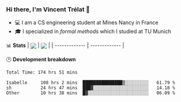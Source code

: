 ### Hi there, I'm Vincent Trélat 👋
 - 💻 I am a CS engineering student at Mines Nancy in France
 - 🎓 I specialized in *formal methods* which I studied at TU Munich

📊 **Stats**
| <img align="center" src="https://readme-stats.clckblog.space/api?username=VTrelat&show_icons=true&include_all_commits=true&theme=tokyonight&hide_border=true" /> | <img align="center" src="https://readme-stats.clckblog.space/api/top-langs/?username=VTrelat&layout=compact&theme=tokyonight&hide_border=true" /> |
| ------------- | ------------- |

🕑 **Development breakdown**
<!--START_SECTION:waka-->

```text
Total Time: 174 hrs 51 mins

Isabelle     108 hrs 2 mins  ███████████████▒░░░░░░░░░   61.79 %
sh           24 hrs 47 mins  ███▓░░░░░░░░░░░░░░░░░░░░░   14.18 %
Other        10 hrs 38 mins  █▓░░░░░░░░░░░░░░░░░░░░░░░   06.09 %
```

<!--END_SECTION:waka-->
